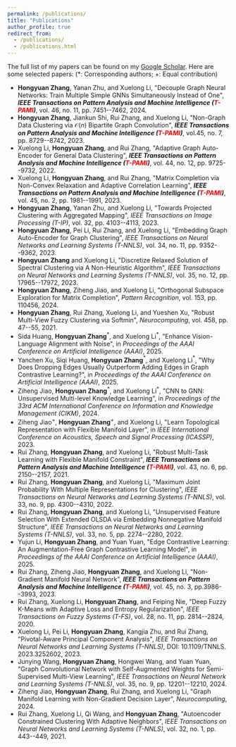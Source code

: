 ```yaml
---
permalink: /publications/
title: "Publications"
author_profile: true
redirect_from: 
  - /publications/
  - /publications.html
---
```


The full list of my papers can be found on my [Google Scholar](https://scholar.google.com/citations?user=g9cZ9XsAAAAJ). Here are some selected papers: 
(*: Corresponding authors; +: Equal contribution)

- **Hongyuan Zhang**, Yanan Zhu, and Xuelong Li, "Decouple Graph Neural Networks: Train Multiple Simple GNNs Simultaneously Instead of One", ***IEEE Transactions on Pattern Analysis and Machine Intelligence (<font color=red>T-PAMI</font>)***, vol. 46, no. 11, pp. 7451--7462, 2024. 
- **Hongyuan Zhang**, Jiankun Shi, Rui Zhang, and Xuelong Li, "Non-Graph Data Clustering via $\mathcal{O}(n)$ Bipartite Graph Convolution", ***IEEE Transactions on Pattern Analysis and Machine Intelligence (<font color=red>T-PAMI</font>)***, vol.45, no. 7, pp. 8729--8742, 2023.
- Xuelong Li, **Hongyuan Zhang**, and Rui Zhang, "Adaptive Graph Auto-Encoder for General Data Clustering", ***IEEE Transactions on Pattern Analysis and Machine Intelligence (<font color=red>T-PAMI</font>)***, vol. 44, no. 12, pp. 9725--9732, 2022. 
- Xuelong Li, **Hongyuan Zhang**, and Rui Zhang, "Matrix Completion via Non-Convex Relaxation and Adaptive Correlation Learning", ***IEEE Transactions on Pattern Analysis and Machine Intelligence (<font color=red>T-PAMI</font>)***, vol. 45, no. 2, pp. 1981--1991, 2023. 
- **Hongyuan Zhang**, Yanan Zhu, and Xuelong Li, "Towards Projected Clustering with Aggregated Mapping", *IEEE Transactions on Image Processing (T-IP)*, vol. 32, pp. 4103--4113, 2023.  
- **Hongyuan Zhang**, Pei Li, Rui Zhang, and Xuelong Li, "Embedding Graph Auto-Encoder for Graph Clustering", *IEEE Transactions on Neural Networks and Learning Systems (T-NNLS)*, vol. 34, no. 11, pp. 9352--9362, 2023. 
- **Hongyuan Zhang** and Xuelong Li, "Discretize Relaxed Solution of Spectral Clustering via A Non-Heuristic Algorithm", *IEEE Transactions on Neural Networks and Learning Systems (T-NNLS)*, vol. 35, no. 12, pp. 17965--17972, 2023.  
- **Hongyuan Zhang**, Ziheng Jiao, and Xuelong Li, "Orthogonal Subspace Exploration for Matrix Completion", *Pattern Recognition*, vol. 153, pp. 110456, 2024. 
- **Hongyuan Zhang**, Rui Zhang, Xuelong Li, and Yueshen Xu, "Robust Multi-View Fuzzy Clustering via Softmin", *Neurocomputing*, vol. 458, pp. 47--55, 2021. 
- Sida Huang, **Hongyuan Zhang**$^*$, and Xuelong Li$^*$, "Enhance Vision-Language Alignment with Noise", in *Proceedings of the AAAI Conference on Artificial Intelligence (AAAI)*, 2025. 
- Yanchen Xu, Siqi Huang, **Hongyuan Zhang**$^*$, and Xuelong Li$^*$, "Why Does Dropping Edges Usually Outperform Adding Edges in Graph Contrastive Learning?", in *Proceedings of the AAAI Conference on Artificial Intelligence (AAAI)*, 2025. 
- Ziheng Jiao, **Hongyuan Zhang**$^*$, and Xuelong Li$^*$, "CNN to GNN: Unsupervised Multi-level Knowledge Learning", in *Proceedings of the 33rd ACM International Conference on Information and Knowledge Management (CIKM)*, 2024. 
- Ziheng Jiao$^+$, **Hongyuan Zhang**$^+$, and Xuelong Li, "Learn Topological Representation with Flexible Manifold Layer", in *IEEE International Conference on Acoustics, Speech and Signal Processing (ICASSP)*, 2023. 
- Rui Zhang, **Hongyuan Zhang**, and Xuelong Li, "Robust Multi-Task Learning with Flexible Manifold Constraint", ***IEEE Transactions on Pattern Analysis and Machine Intelligence (<font color=red>T-PAMI</font>)***, vol. 43, no. 6, pp. 2150--2157, 2021. 
- Rui Zhang, **Hongyuan Zhang**, and Xuelong Li, "Maximum Joint Probability With Multiple Representations for Clustering", *IEEE Transactions on Neural Networks and Learning Systems (T-NNLS)*, vol. 33, no. 9, pp. 4300--4310, 2022.
- Rui Zhang, **Hongyuan Zhang**, and Xuelong Li, "Unsupervised Feature Selection With Extended OLSDA via Embedding Nonnegative Manifold Structure", *IEEE Transactions on Neural Networks and Learning Systems (T-NNLS)*, vol. 33, no. 5, pp. 2274--2280, 2022. 
- Yujun Li, **Hongyuan Zhang**, and Yuan Yuan, "Edge Contrastive Learning: An Augmentation-Free Graph Contrastive Learning Model", in *Proceedings of the AAAI Conference on Artificial Intelligence (AAAI)*, 2025. 
- Rui Zhang, Ziheng Jiao, **Hongyuan Zhang**, and Xuelong Li, "Non-Gradient Manifold Neural Network", ***IEEE Transactions on Pattern Analysis and Machine Intelligence (<font color=red>T-PAMI</font>)***, vol. 45, no. 3, pp.3986--3993, 2023. 
- Rui Zhang, Xuelong Li, **Hongyuan Zhang**, and Feiping Nie, "Deep Fuzzy K-Means with Adaptive Loss and Entropy Regularization", *IEEE Transactions on Fuzzy Systems (T-FS)*, vol. 28, no. 11, pp. 2814--2824, 2020. 
- Xuelong Li, Pei Li, **Hongyuan Zhang**, Kangjia Zhu, and Rui Zhang, "Pivotal-Aware Principal Component Analysis", *IEEE Transactions on Neural Networks and Learning Systems (T-NNLS)*, DOI: 10.1109/TNNLS. 2023.3252602, 2023. 
- Junying Wang, **Hongyuan Zhang**, Hongwei Wang, and Yuan Yuan, "Graph Convolutional Network with Self-Augmented Weights for Semi-Supervised Multi-View Learning", *IEEE Transactions on Neural Network and Learning Systems (T-NNLS)*, vol. 35, no. 9, pp. 12201--12210, 2024. 
- Ziheng Jiao, **Hongyuan Zhang**, Rui Zhang, and Xuelong Li, "Graph Manifold Learning with Non-Gradient Decision Layer", *Neurocomputing*, 2024. 
- Rui Zhang, Xuelong Li, Qi Wang, and **Hongyuan Zhang**, "Autoencoder Constrained Clustering With Adaptive Neighbors", *IEEE Transactions on Neural Networks and Learning Systems (T-NNLS)*, vol. 32, no. 1, pp. 443--449, 2021. 
